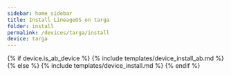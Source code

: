 ```yaml
---
sidebar: home_sidebar
title: Install LineageOS on targa
folder: install
permalink: /devices/targa/install
device: targa
---
```

{% if device.is_ab_device %}
{% include templates/device_install_ab.md %}
{% else %}
{% include templates/device_install.md %}
{% endif %}
